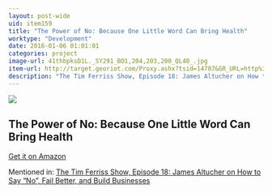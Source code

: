 ```yaml
---
layout: post-wide
uid: item159
title: "The Power of No: Because One Little Word Can Bring Health"
worktype: "Development"
date: 2016-01-06 01:01:01
categories: project
image-url: 41thbpksD1L._SY291_BO1,204,203,200_QL40_.jpg
item-url: http://target.georiot.com/Proxy.ashx?tsid=14707&GR_URL=http%3A%2F%2Fwww.amazon.com%2FPower-No-Because-Abundance-Happiness%2Fdp%2F1401945872%2F
description: "The Tim Ferriss Show, Episode 18: James Altucher on How to Say “No”, Fail Better, and Build Businesses"
---
```

<a href="http://target.georiot.com/Proxy.ashx?tsid=14707&GR_URL=http%3A%2F%2Fwww.amazon.com%2FPower-No-Because-Abundance-Happiness%2Fdp%2F1401945872%2F" target="blank"><img src="../../../../img/thumbs/41thbpksD1L._SY291_BO1,204,203,200_QL40_.jpg" class="prod-img"></a>
<h2>The Power of No: Because One Little Word Can Bring Health</h2>
<p><a href="http://target.georiot.com/Proxy.ashx?tsid=14707&GR_URL=http%3A%2F%2Fwww.amazon.com%2FPower-No-Because-Abundance-Happiness%2Fdp%2F1401945872%2F" target="blank">Get it on Amazon</a><p>
<p>Mentioned in: <a href="http://fourhourworkweek.com/2014/07/11/james-altucher/" target="blank">The Tim Ferriss Show, Episode 18: James Altucher on How to Say “No”, Fail Better, and Build Businesses</a></p>
